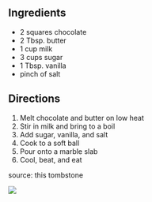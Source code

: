 ---
---

## Ingredients

- 2 squares chocolate
- 2 Tbsp. butter
- 1 cup milk
- 3 cups sugar
- 1 Tbsp. vanilla
- pinch of salt

## Directions

1. Melt chocolate and butter on low heat
2. Stir in milk and bring to a boil
3. Add sugar, vanilla, and salt
4. Cook to a soft ball
5. Pour onto a marble slab
6. Cool, beat, and eat

source: this tombstone

![](http://i.imgur.com/3LyNjuk.png)
